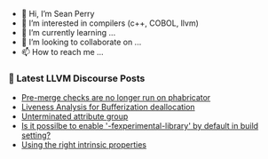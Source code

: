 - 👋 Hi, I’m Sean Perry
- 👀 I’m interested in compilers (c++, COBOL, llvm)
- 🌱 I’m currently learning ...
- 💞️ I’m looking to collaborate on ...
- 📫 How to reach me ...

<!---
s66perry/s66perry is a ✨ special ✨ repository because its `README.md` (this file) appears on your GitHub profile.
You can click the Preview link to take a look at your changes.
--->
### 📕 Latest LLVM Discourse Posts

<!-- DISCOURSE-LLVM:START -->
- [Pre-merge checks are no longer run on phabricator](https://discourse.llvm.org/t/pre-merge-checks-are-no-longer-run-on-phabricator/74871#post_9)
- [Liveness Analysis for Bufferization deallocation](https://discourse.llvm.org/t/liveness-analysis-for-bufferization-deallocation/74938#post_4)
- [Unterminated attribute group](https://discourse.llvm.org/t/unterminated-attribute-group/75338#post_3)
- [Is it possilbe to enable &#39;-fexperimental-library&#39; by default in build setting?](https://discourse.llvm.org/t/is-it-possilbe-to-enable-fexperimental-library-by-default-in-build-setting/65789#post_2)
- [Using the right intrinsic properties](https://discourse.llvm.org/t/using-the-right-intrinsic-properties/75375#post_4)
<!-- DISCOURSE-LLVM:END -->
